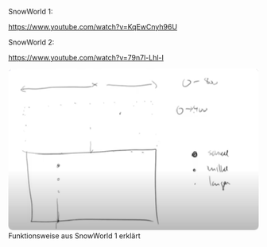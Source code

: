 SnowWorld 1:

https://www.youtube.com/watch?v=KqEwCnyh96U

SnowWorld 2:

https://www.youtube.com/watch?v=79n7l-Lhl-I

![](.readme_images/5025a38e.png)
Funktionsweise aus SnowWorld 1 erklärt